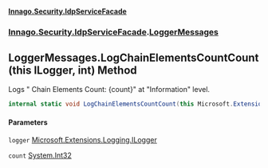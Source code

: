 #### [Innago\.Security\.IdpServiceFacade](../../../../index.md 'index')
### [Innago\.Security\.IdpServiceFacade](../index.md 'Innago\.Security\.IdpServiceFacade').[LoggerMessages](index.md 'Innago\.Security\.IdpServiceFacade\.LoggerMessages')

## LoggerMessages\.LogChainElementsCountCount\(this ILogger, int\) Method

Logs "  Chain Elements Count: \{count\}" at "Information" level\.

```csharp
internal static void LogChainElementsCountCount(this Microsoft.Extensions.Logging.ILogger logger, int count);
```
#### Parameters

<a name='Innago.Security.IdpServiceFacade.LoggerMessages.LogChainElementsCountCount(thisMicrosoft.Extensions.Logging.ILogger,int).logger'></a>

`logger` [Microsoft\.Extensions\.Logging\.ILogger](https://learn.microsoft.com/en-us/dotnet/api/microsoft.extensions.logging.ilogger 'Microsoft\.Extensions\.Logging\.ILogger')

<a name='Innago.Security.IdpServiceFacade.LoggerMessages.LogChainElementsCountCount(thisMicrosoft.Extensions.Logging.ILogger,int).count'></a>

`count` [System\.Int32](https://learn.microsoft.com/en-us/dotnet/api/system.int32 'System\.Int32')